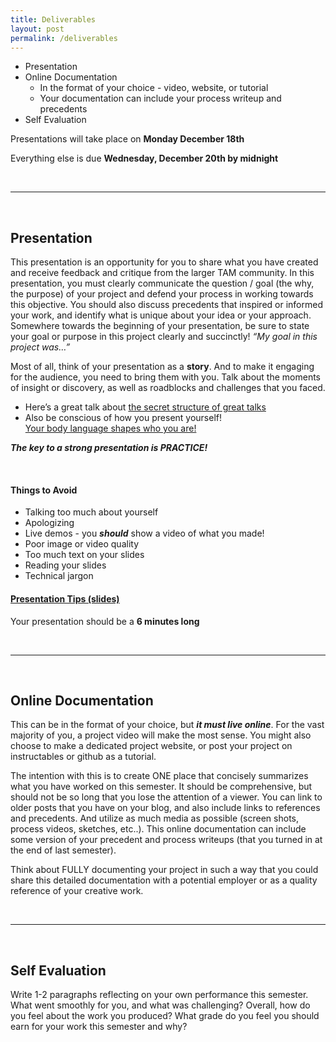 ```yaml
---
title: Deliverables
layout: post
permalink: /deliverables
---
```


+ Presentation
+ Online Documentation
	+ In the format of your choice - video, website, or tutorial
	+ Your documentation can include your process writeup and precedents
+ Self Evaluation

Presentations will take place on <span class="underlined">**Monday December 18th**</span>

Everything else is due <span class="underlined">**Wednesday, December 20th by midnight**</span>

<br>
<hr>
<br>

## Presentation

This presentation is an opportunity for you to share what you have created and receive feedback and critique from the larger TAM community. In this presentation, you must clearly communicate the question / goal (the why, the purpose) of your project and defend your process in working towards this objective. You should also discuss precedents that inspired or informed your work, and identify what is unique about your idea or your approach. Somewhere towards the beginning of your presentation, be sure to state your goal or purpose in this project clearly and succinctly! *“My goal in this project was…”*

Most of all, think of your presentation as a <span class="underlined">**story**</span>. And to make it engaging for the audience, you need to bring them with you. Talk about the moments of insight or discovery, as well as roadblocks and challenges that you faced.  

+ Here’s a great talk about <span class="underlined">[the secret structure of great talks](https://www.ted.com/talks/nancy_duarte_the_secret_structure_of_great_talks)</span>
+ Also be conscious of how you present yourself! <br><span class="underlined">[Your body language shapes who you are!](https://www.ted.com/talks/amy_cuddy_your_body_language_shapes_who_you_are)</span>

***The key to a strong presentation is PRACTICE!***
<!--
<br>

#### Suggested Elements of your presentation

**:30**&nbsp;&nbsp;&nbsp;&nbsp;&nbsp;Introduce yourself - *ideally this intro fits into the context of your project*<br>
**1:00**&nbsp;&nbsp;&nbsp;&nbsp;Introduce your work - *communicate the purpose / the problem / the why*<br>
**2:30**&nbsp;&nbsp;&nbsp;Precedents, research, findings - *explain how you got here...*<br>
**3:30**&nbsp;&nbsp;&nbsp;Tell them what you did / what *IS* your project  - *this is more of the how*<br>
**1:00**&nbsp;&nbsp;&nbsp;&nbsp;What you plan to do next

1) Introduction & Main Design Question: (i.e. Hello my name is X and for my capstone project I explored How technology can make life better for people in busy cities?)
2) Precedents, Research, Findings: Show that you have done thorough research into other projects that have explored this issue
4) Final Pitch: Your final pitch on what you propose to do next semester, and why you believe it is the best direction -->

<br>

#### Things to Avoid

+ Talking too much about yourself
+ Apologizing
+ Live demos - you ***should*** show a video of what you made!
+ Poor image or video quality
+ Too much text on your slides
+ Reading your slides
+ Technical jargon

#### [Presentation Tips (slides)](https://docs.google.com/a/colorado.edu/presentation/d/1jfoPLamRvxa8YFGYEvU7W-SMV7aAQvj4LBcIOIu35uE/edit?usp=sharing)

Your presentation should be a <span class="underlined">**6 minutes long**</span><br>


<br>
<hr>
<br>

<!-- ## Precedents / References

<span class="underlined">*Capstone 1 Only*</span>

You should submit a minimum of 3 precedents, or references of work that have inspired you in this process. This could be work that is similar to yours. It could be an example of something that works really well, or an example of something that you are aiming to improve or reimagine. A precedent could also be technology that has enabled your work; or it might be a significant person or event who inspired your why.

Reflect on your process this semester, and consider the most significant influences. These are your precedents. If you’re not sure if something counts as a precedent, talk to me about it!!!

For each precedent, you must write a description of what it is and how it informs your work.

If you have a longer collection of resources that you have utilized throughout your process, you must also cite these sources as part of your deliverables.

<br>
<hr>
<br>

## Process Writeup

<span class="underlined">*Capstone 1 Only*</span>

For everyone in Capstone 1, you must submit a 500-750 word writeup of your work this semester.

You should describe what you did this semester, and, more importantly, what you have learned from the process. Communicate your why, and outline your steps for the future. This is essentially a more concise, written version of your presentation. Do not focus on your research or precedents here, this is where you talk about your project.

This writeup is an opportunity to reflect on the work you have done this semester, and set an intention for what you intend to produce next semester in Capstone 2.

<br>
<hr>
<br> -->

## Online Documentation

This can be in the format of your choice, but ***it must live online***. For the vast majority of you, a project video will make the most sense. You might also choose to make a dedicated project website, or post your project on instructables or github as a tutorial.

The intention with this is to create ONE place that concisely summarizes what you have worked on this semester. It should be comprehensive, but should not be so long that you lose the attention of a viewer. You can link to older posts that you have on your blog, and also include links to references and precedents. And utilize as much media as possible (screen shots, process videos, sketches, etc..). This online documentation can include some version of your precedent and process writeups (that you turned in at the end of last semester).

Think about FULLY documenting your project in such a way that you could share this detailed documentation with a potential employer or as a quality reference of your creative work.

<br>
<hr>
<br>

## Self Evaluation

Write 1-2 paragraphs reflecting on your own performance this semester. What went smoothly for you, and what was challenging? Overall, how do you feel about the work you produced? What grade do you feel you should earn for your work this semester and why?
